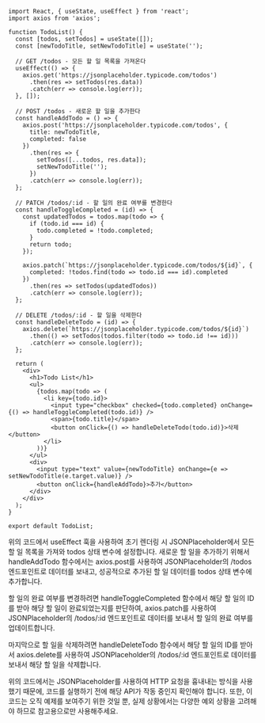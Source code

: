 ```
import React, { useState, useEffect } from 'react';
import axios from 'axios';

function TodoList() {
  const [todos, setTodos] = useState([]);
  const [newTodoTitle, setNewTodoTitle] = useState('');

  // GET /todos - 모든 할 일 목록을 가져온다
  useEffect(() => {
    axios.get('https://jsonplaceholder.typicode.com/todos')
      .then(res => setTodos(res.data))
      .catch(err => console.log(err));
  }, []);

  // POST /todos - 새로운 할 일을 추가한다
  const handleAddTodo = () => {
    axios.post('https://jsonplaceholder.typicode.com/todos', {
      title: newTodoTitle,
      completed: false
    })
      .then(res => {
        setTodos([...todos, res.data]);
        setNewTodoTitle('');
      })
      .catch(err => console.log(err));
  };

  // PATCH /todos/:id - 할 일의 완료 여부를 변경한다
  const handleToggleCompleted = (id) => {
    const updatedTodos = todos.map(todo => {
      if (todo.id === id) {
        todo.completed = !todo.completed;
      }
      return todo;
    });

    axios.patch(`https://jsonplaceholder.typicode.com/todos/${id}`, {
      completed: !todos.find(todo => todo.id === id).completed
    })
      .then(res => setTodos(updatedTodos))
      .catch(err => console.log(err));
  };

  // DELETE /todos/:id - 할 일을 삭제한다
  const handleDeleteTodo = (id) => {
    axios.delete(`https://jsonplaceholder.typicode.com/todos/${id}`)
      .then(() => setTodos(todos.filter(todo => todo.id !== id)))
      .catch(err => console.log(err));
  };

  return (
    <div>
      <h1>Todo List</h1>
      <ul>
        {todos.map(todo => (
          <li key={todo.id}>
            <input type="checkbox" checked={todo.completed} onChange={() => handleToggleCompleted(todo.id)} />
            <span>{todo.title}</span>
            <button onClick={() => handleDeleteTodo(todo.id)}>삭제</button>
          </li>
        ))}
      </ul>
      <div>
        <input type="text" value={newTodoTitle} onChange={e => setNewTodoTitle(e.target.value)} />
        <button onClick={handleAddTodo}>추가</button>
      </div>
    </div>
  );
}

export default TodoList;

```

위의 코드에서 useEffect 훅을 사용하여 초기 렌더링 시 JSONPlaceholder에서 모든 할 일 목록을 가져와 todos 상태 변수에 설정합니다. 새로운 할 일을 추가하기 위해서 handleAddTodo 함수에서는 axios.post를 사용하여 JSONPlaceholder의 /todos 엔드포인트로 데이터를 보내고, 성공적으로 추가된 할 일 데이터를 todos 상태 변수에 추가합니다.

할 일의 완료 여부를 변경하려면 handleToggleCompleted 함수에서 해당 할 일의 ID를 받아
해당 할 일이 완료되었는지를 판단하여, axios.patch를 사용하여 JSONPlaceholder의 /todos/:id 엔드포인트로 데이터를 보내서 할 일의 완료 여부를 업데이트합니다.

마지막으로 할 일을 삭제하려면 handleDeleteTodo 함수에서 해당 할 일의 ID를 받아서 axios.delete를 사용하여 JSONPlaceholder의 /todos/:id 엔드포인트로 데이터를 보내서 해당 할 일을 삭제합니다.

위의 코드에서는 JSONPlaceholder를 사용하여 HTTP 요청을 흉내내는 방식을 사용했기 때문에, 코드를 실행하기 전에 해당 API가 작동 중인지 확인해야 합니다. 또한, 이 코드는 오직 예제를 보여주기 위한 것일 뿐, 실제 상황에서는 다양한 예외 상황을 고려해야 하므로 참고용으로만 사용해주세요.

